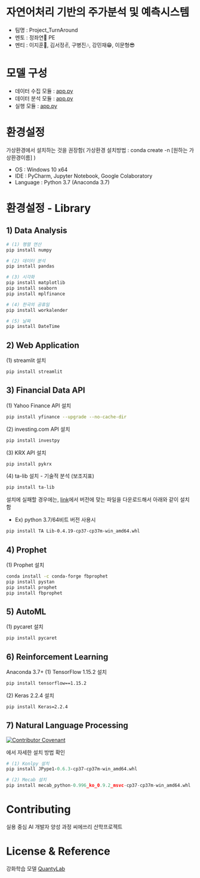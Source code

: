 # 자연어처리 기반의 주가분석 및 예측시스템
- 팀명 : Project_TurnAround
- 멘토 : 정좌연🗽 PE 
- 멘티 : 이지훈👤, 김서정✌, 구병진🎶, 강민재😁, 이문형😎

# 모델 구성
- 데이터 수집 모듈 : [app.py](https://github.com/quantylab/rltrader)
- 데이터 분석 모듈 : [app.py](https://github.com/quantylab/rltrader)
- 실행 모듈 : [app.py](https://github.com/quantylab/rltrader)


# 환경설정
가상환경에서 설치하는 것을 권장함( 가상환경 설치방법 : conda create -n [원하는 가상환경이름] )
- OS : Windows 10 x64
- IDE : PyCharm, Jupyter Notebook, Google Colaboratory
- Language : Python 3.7 (Anaconda 3.7)

# 환경설정 - Library
## 1) Data Analysis
```bash
# (1) 행렬 연산
pip install numpy

# (2) 데이터 분석
pip install pandas

# (3) 시각화
pip install matplotlib
pip install seaborn
pip install mplfinance

# (4) 한국의 공휴일
pip install workalender

# (5) 날짜
pip install DateTime
```

## 2) Web Application
(1) streamlit 설치
```bash
pip install streamlit
```

## 3) Financial Data API
(1) Yahoo Finance API 설치
```bash
pip install yfinance --upgrade --no-cache-dir
```

(2) investing.com API 설치
```bash
pip install investpy
```

(3) KRX API 설치
```bash
pip install pykrx
```

(4) ta-lib 설치 - 기술적 분석 (보조지표)
```bash
pip install ta-lib
```
설치에 실패할 경우에는, [link](https://www.lfd.uci.edu/~gohlke/pythonlibs/#ta-lib)에서 버전에 맞는 파일을 다운로드해서 아래와 같이 설치함
- Ex) python 3.7/64비트 버전 사용시
```bash
pip install TA Lib‑0.4.19‑cp37‑cp37m‑win_amd64.whl
```

## 4) Prophet
(1) Prophet 설치
```bash
conda install -c conda-forge fbprophet
pip install pystan
pip install prophet
pip install fbprophet
```

## 5) AutoML
(1) pycaret 설치
```bash
pip install pycaret
```

## 6) Reinforcement Learning
Anaconda 3.7+
(1) TensorFlow 1.15.2 설치
```bash
pip install tensorflow==1.15.2
```

(2) Keras 2.2.4 설치
```bash
pip install Keras=2.2.4
```

## 7) Natural Language Processing
<p>
<p align="Left">
    <a href="https://github.com/ejihoon6065/Project_TurnAround/blob/master/NLP/ReadMe.md">  
        <img alt="Contributor Covenant" src="https://img.shields.io/badge/NLP%20-Mecab%20-ff69b4.svg">
    </a>
</p>에서 자세한 설치 방법 확인

```python
# (1) Konlpy 설치
pip install JPype1‑0.6.3‑cp37‑cp37m‑win_amd64.whl

# (2) Mecab 설치
pip install mecab_python-0.996_ko_0.9.2_msvc-cp37-cp37m-win_amd64.whl
```

# Contributing
실용 중심 AI 개발자 양성 과정 씨에쓰리 산학프로젝트

# License & Reference
강화학습 모델 [QuantyLab](https://github.com/quantylab/rltrader)
